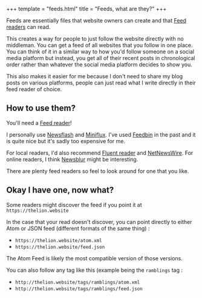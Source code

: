 +++
template = "feeds.html"
title = "Feeds, what are they?"
+++

Feeds are essentially files that website owners can create and that [Feed readers](https://en.wikipedia.org/wiki/News_aggregator) can read.

This creates a way for people to just follow the website directly with no middleman. You can get a feed of all websites that you follow in 
one place. You can think of it in a similar way to how you'd follow someone on a social media platform but instead, you get all of their recent
posts in chronological order rather than whatever the social media platform decides to show you.

This also makes it easier for me because I don't need to share my blog posts on various platforms, people can just read
what I write directly in their feed reader of choice.

## How to use them?

You'll need a [Feed reader](https://en.wikipedia.org/wiki/News_aggregator)!

I personally use [Newsflash](https://flathub.org/apps/details/com.gitlab.newsflash) and [Miniflux](https://miniflux.app/). I've used [Feedbin](https://feedbin.com) in the
past and it is quite nice but it's sadly too expensive for me.

For local readers, I'd also recommend [Fluent reader](https://hyliu.me/fluent-reader/) and [NetNewsWire](https://netnewswire.com/). For online readers,
I think [Newsblur](https://newsblur.com/) might be interesting.

There are plenty feed readers so feel to look around for one that you like.

## Okay I have one, now what?

Some readers might discover the feed if you point it at `https://thelion.website`

In the case that your read doesn't discover, you can point directly to either Atom or JSON feed (different formats of the same thing) : 

- `https://thelion.website/atom.xml`
- `https://thelion.website/feed.json`

The Atom Feed is likely the most compatible version of those versions.

You can also follow any tag like this (example being the `ramblings` tag : 

 - `http://thelion.website/tags/ramblings/atom.xml`
 - `http://thelion.website/tags/ramblings/feed.json`

